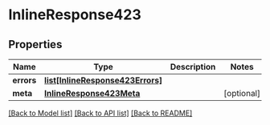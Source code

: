 # InlineResponse423

## Properties
Name | Type | Description | Notes
------------ | ------------- | ------------- | -------------
**errors** | [**list[InlineResponse423Errors]**](InlineResponse423Errors.md) |  | 
**meta** | [**InlineResponse423Meta**](InlineResponse423Meta.md) |  | [optional] 

[[Back to Model list]](../README.md#documentation-for-models) [[Back to API list]](../README.md#documentation-for-api-endpoints) [[Back to README]](../README.md)

